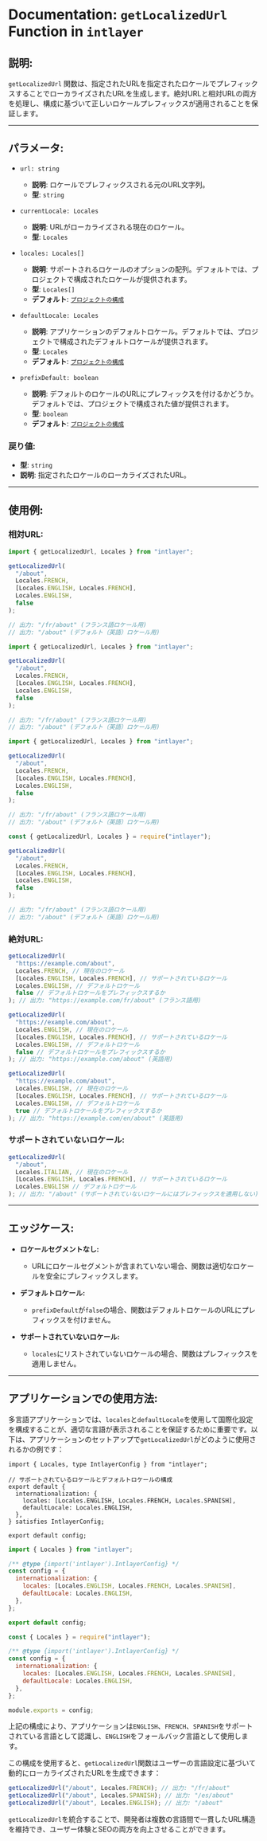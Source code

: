 # Documentation: `getLocalizedUrl` Function in `intlayer`

## 説明:

`getLocalizedUrl` 関数は、指定されたURLを指定されたロケールでプレフィックスすることでローカライズされたURLを生成します。絶対URLと相対URLの両方を処理し、構成に基づいて正しいロケールプレフィックスが適用されることを保証します。

---

## パラメータ:

- `url: string`

  - **説明**: ロケールでプレフィックスされる元のURL文字列。
  - **型**: `string`

- `currentLocale: Locales`

  - **説明**: URLがローカライズされる現在のロケール。
  - **型**: `Locales`

- `locales: Locales[]`

  - **説明**: サポートされるロケールのオプションの配列。デフォルトでは、プロジェクトで構成されたロケールが提供されます。
  - **型**: `Locales[]`
  - **デフォルト**: [`プロジェクトの構成`](https://github.com/aymericzip/intlayer/blob/main/docs/ja/configuration.md#middleware)

- `defaultLocale: Locales`

  - **説明**: アプリケーションのデフォルトロケール。デフォルトでは、プロジェクトで構成されたデフォルトロケールが提供されます。
  - **型**: `Locales`
  - **デフォルト**: [`プロジェクトの構成`](https://github.com/aymericzip/intlayer/blob/main/docs/ja/configuration.md#middleware)

- `prefixDefault: boolean`
  - **説明**: デフォルトのロケールのURLにプレフィックスを付けるかどうか。デフォルトでは、プロジェクトで構成された値が提供されます。
  - **型**: `boolean`
  - **デフォルト**: [`プロジェクトの構成`](https://github.com/aymericzip/intlayer/blob/main/docs/ja/configuration.md#middleware)

### 戻り値:

- **型**: `string`
- **説明**: 指定されたロケールのローカライズされたURL。

---

## 使用例:

### 相対URL:

```typescript codeFormat="typescript"
import { getLocalizedUrl, Locales } from "intlayer";

getLocalizedUrl(
  "/about",
  Locales.FRENCH,
  [Locales.ENGLISH, Locales.FRENCH],
  Locales.ENGLISH,
  false
);

// 出力: "/fr/about" (フランス語ロケール用)
// 出力: "/about" (デフォルト（英語）ロケール用)
```

```javascript codeFormat="esm"
import { getLocalizedUrl, Locales } from "intlayer";

getLocalizedUrl(
  "/about",
  Locales.FRENCH,
  [Locales.ENGLISH, Locales.FRENCH],
  Locales.ENGLISH,
  false
);

// 出力: "/fr/about" (フランス語ロケール用)
// 出力: "/about" (デフォルト（英語）ロケール用)
```

```javascript codeFormat="esm"
import { getLocalizedUrl, Locales } from "intlayer";

getLocalizedUrl(
  "/about",
  Locales.FRENCH,
  [Locales.ENGLISH, Locales.FRENCH],
  Locales.ENGLISH,
  false
);

// 出力: "/fr/about" (フランス語ロケール用)
// 出力: "/about" (デフォルト（英語）ロケール用)
```

```javascript codeFormat="commonjs"
const { getLocalizedUrl, Locales } = require("intlayer");

getLocalizedUrl(
  "/about",
  Locales.FRENCH,
  [Locales.ENGLISH, Locales.FRENCH],
  Locales.ENGLISH,
  false
);

// 出力: "/fr/about" (フランス語ロケール用)
// 出力: "/about" (デフォルト（英語）ロケール用)
```

### 絶対URL:

```typescript
getLocalizedUrl(
  "https://example.com/about",
  Locales.FRENCH, // 現在のロケール
  [Locales.ENGLISH, Locales.FRENCH], // サポートされているロケール
  Locales.ENGLISH, // デフォルトロケール
  false // デフォルトロケールをプレフィックスするか
); // 出力: "https://example.com/fr/about" (フランス語用)

getLocalizedUrl(
  "https://example.com/about",
  Locales.ENGLISH, // 現在のロケール
  [Locales.ENGLISH, Locales.FRENCH], // サポートされているロケール
  Locales.ENGLISH, // デフォルトロケール
  false // デフォルトロケールをプレフィックスするか
); // 出力: "https://example.com/about" (英語用)

getLocalizedUrl(
  "https://example.com/about",
  Locales.ENGLISH, // 現在のロケール
  [Locales.ENGLISH, Locales.FRENCH], // サポートされているロケール
  Locales.ENGLISH, // デフォルトロケール
  true // デフォルトロケールをプレフィックスするか
); // 出力: "https://example.com/en/about" (英語用)
```

### サポートされていないロケール:

```typescript
getLocalizedUrl(
  "/about",
  Locales.ITALIAN, // 現在のロケール
  [Locales.ENGLISH, Locales.FRENCH], // サポートされているロケール
  Locales.ENGLISH // デフォルトロケール
); // 出力: "/about" (サポートされていないロケールにはプレフィックスを適用しない)
```

---

## エッジケース:

- **ロケールセグメントなし:**

  - URLにロケールセグメントが含まれていない場合、関数は適切なロケールを安全にプレフィックスします。

- **デフォルトロケール:**

  - `prefixDefault`が`false`の場合、関数はデフォルトロケールのURLにプレフィックスを付けません。

- **サポートされていないロケール:**
  - `locales`にリストされていないロケールの場合、関数はプレフィックスを適用しません。

---

## アプリケーションでの使用方法:

多言語アプリケーションでは、`locales`と`defaultLocale`を使用して国際化設定を構成することが、適切な言語が表示されることを保証するために重要です。以下は、アプリケーションのセットアップで`getLocalizedUrl`がどのように使用されるかの例です：

```tsx codeFormat="typescript"
import { Locales, type IntlayerConfig } from "intlayer";

// サポートされているロケールとデフォルトロケールの構成
export default {
  internationalization: {
    locales: [Locales.ENGLISH, Locales.FRENCH, Locales.SPANISH],
    defaultLocale: Locales.ENGLISH,
  },
} satisfies IntlayerConfig;

export default config;
```

```javascript codeFormat="esm"
import { Locales } from "intlayer";

/** @type {import('intlayer').IntlayerConfig} */
const config = {
  internationalization: {
    locales: [Locales.ENGLISH, Locales.FRENCH, Locales.SPANISH],
    defaultLocale: Locales.ENGLISH,
  },
};

export default config;
```

```javascript codeFormat="commonjs"
const { Locales } = require("intlayer");

/** @type {import('intlayer').IntlayerConfig} */
const config = {
  internationalization: {
    locales: [Locales.ENGLISH, Locales.FRENCH, Locales.SPANISH],
    defaultLocale: Locales.ENGLISH,
  },
};

module.exports = config;
```

上記の構成により、アプリケーションは`ENGLISH`、`FRENCH`、`SPANISH`をサポートされている言語として認識し、`ENGLISH`をフォールバック言語として使用します。

この構成を使用すると、`getLocalizedUrl`関数はユーザーの言語設定に基づいて動的にローカライズされたURLを生成できます：

```typescript
getLocalizedUrl("/about", Locales.FRENCH); // 出力: "/fr/about"
getLocalizedUrl("/about", Locales.SPANISH); // 出力: "/es/about"
getLocalizedUrl("/about", Locales.ENGLISH); // 出力: "/about"
```

`getLocalizedUrl`を統合することで、開発者は複数の言語間で一貫したURL構造を維持でき、ユーザー体験とSEOの両方を向上させることができます。
